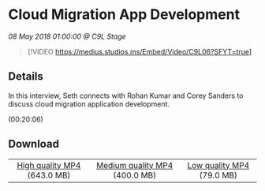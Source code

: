 # Cloud Migration App Development

*08 May 2018 01:00:00 @ C9L Stage*

> [!VIDEO https://medius.studios.ms/Embed/Video/C9L06?SFYT=true]

## Details

<p>In this interview, Seth connects with Rohan Kumar and Corey Sanders to discuss cloud migration application development.</p> (00:20:06)

## Download

||||
|:--:|:----:|:-:|
|[High quality MP4](https://sec.ch9.ms/ch9/03ed/6bb1f3ec-1118-40bf-a2a4-69c40db203ed/Build2018CloudMigrationAppDev_high.mp4) (643.0 MB)|[Medium quality MP4](https://sec.ch9.ms/ch9/03ed/6bb1f3ec-1118-40bf-a2a4-69c40db203ed/Build2018CloudMigrationAppDev_mid.mp4) (400.0 MB)|[Low quality MP4](https://sec.ch9.ms/ch9/03ed/6bb1f3ec-1118-40bf-a2a4-69c40db203ed/Build2018CloudMigrationAppDev.mp4) (79.0 MB)|